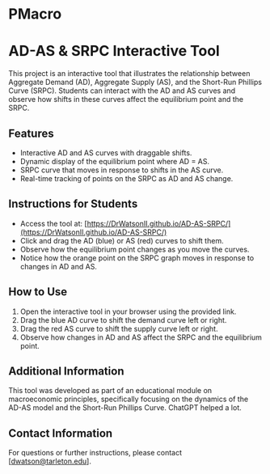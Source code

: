 # PMacro
# AD-AS & SRPC Interactive Tool

This project is an interactive tool that illustrates the relationship between Aggregate Demand (AD), Aggregate Supply (AS), and the Short-Run Phillips Curve (SRPC). Students can interact with the AD and AS curves and observe how shifts in these curves affect the equilibrium point and the SRPC.

## Features
- Interactive AD and AS curves with draggable shifts.
- Dynamic display of the equilibrium point where AD = AS.
- SRPC curve that moves in response to shifts in the AS curve.
- Real-time tracking of points on the SRPC as AD and AS change.

## Instructions for Students
- Access the tool at: [https://DrWatsonII.github.io/AD-AS-SRPC/](https://DrWatsonII.github.io/AD-AS-SRPC/)
- Click and drag the AD (blue) or AS (red) curves to shift them.
- Observe how the equilibrium point changes as you move the curves.
- Notice how the orange point on the SRPC graph moves in response to changes in AD and AS.

## How to Use
1. Open the interactive tool in your browser using the provided link.
2. Drag the blue AD curve to shift the demand curve left or right.
3. Drag the red AS curve to shift the supply curve left or right.
4. Observe how changes in AD and AS affect the SRPC and the equilibrium point.

## Additional Information
This tool was developed as part of an educational module on macroeconomic principles, specifically focusing on the dynamics of the AD-AS model and the Short-Run Phillips Curve. ChatGPT helped a lot.

## Contact Information
For questions or further instructions, please contact [dwatson@tarleton.edu].

